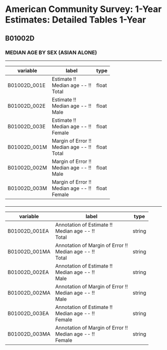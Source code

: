 # American Community Survey: 1-Year Estimates: Detailed Tables 1-Year

## B01002D

### MEDIAN AGE BY SEX (ASIAN ALONE)

___

| variable | label | type |
| ----- | ----- | ----- |
| B01002D_001E | Estimate !!<br>Median age -- !!<br>Total | float |
| B01002D_002E | Estimate !!<br>Median age -- !!<br>Male | float |
| B01002D_003E | Estimate !!<br>Median age -- !!<br>Female | float |
| B01002D_001M | Margin of Error !!<br>Median age -- !!<br>Total | float |
| B01002D_002M | Margin of Error !!<br>Median age -- !!<br>Male | float |
| B01002D_003M | Margin of Error !!<br>Median age -- !!<br>Female | float |
### 

___

| variable | label | type |
| ----- | ----- | ----- |
| B01002D_001EA | Annotation of Estimate !!<br>Median age -- !!<br>Total | string |
| B01002D_001MA | Annotation of Margin of Error !!<br>Median age -- !!<br>Total | string |
| B01002D_002EA | Annotation of Estimate !!<br>Median age -- !!<br>Male | string |
| B01002D_002MA | Annotation of Margin of Error !!<br>Median age -- !!<br>Male | string |
| B01002D_003EA | Annotation of Estimate !!<br>Median age -- !!<br>Female | string |
| B01002D_003MA | Annotation of Margin of Error !!<br>Median age -- !!<br>Female | string |

